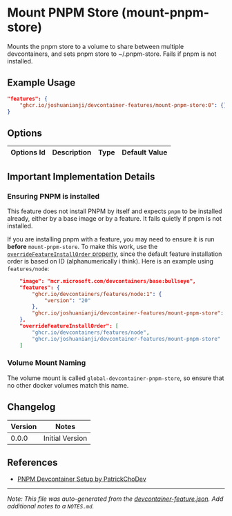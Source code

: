 
# Mount PNPM Store (mount-pnpm-store)

Mounts the pnpm store to a volume to share between multiple devcontainers, and sets pnpm store to ~/.pnpm-store. Fails if pnpm is not installed.

## Example Usage

```json
"features": {
    "ghcr.io/joshuanianji/devcontainer-features/mount-pnpm-store:0": {}
}
```

## Options

| Options Id | Description | Type | Default Value |
|-----|-----|-----|-----|


## Important Implementation Details

### Ensuring PNPM is installed

This feature does not install PNPM by itself and expects `pnpm` to be installed already, either by a base image or by a feature. It fails quietly if pnpm is not installed.

If you are installing pnpm with a feature, you may need to ensure it is run **before** `mount-pnpm-store`. To make this work, use the [`overrideFeatureInstallOrder` property](https://containers.dev/implementors/features/#overrideFeatureInstallOrder), since the default feature installation order is based on ID (alphanumerically i think). Here is an example using `features/node`:

```json
    "image": "mcr.microsoft.com/devcontainers/base:bullseye",
    "features": {
        "ghcr.io/devcontainers/features/node:1": {
            "version": "20"
        },
        "ghcr.io/joshuanianji/devcontainer-features/mount-pnpm-store": {}
    },
    "overrideFeatureInstallOrder": [
        "ghcr.io/devcontainers/features/node", 
        "ghcr.io/joshuanianji/devcontainer-features/mount-pnpm-store"
    ]
```

### Volume Mount Naming

The volume mount is called `global-devcontainer-pnpm-store`, so ensure that no other docker volumes match this name.

## Changelog

| Version | Notes                                                |
| ------- | ---------------------------------------------------- |
| 0.0.0   | Initial Version                                      |

## References

- [PNPM Devcontainer Setup by PatrickChoDev](https://gist.github.com/PatrickChoDev/81d36159aca4dc687b8c89983e64da2e)


---

_Note: This file was auto-generated from the [devcontainer-feature.json](https://github.com/joshuanianji/devcontainer-features/blob/main/src/mount-pnpm-store/devcontainer-feature.json).  Add additional notes to a `NOTES.md`._
